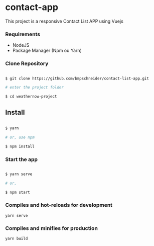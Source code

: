 # contact-app

This project is a responsive Contact List APP using Vuejs

### Requirements

- NodeJS
- Package Manager (Npm ou Yarn)

### Clone Repository

```bash

$ git clone https://github.com/bmpschneider/contact-list-app.git

# enter the project folder

$ cd weathernow-project

```

## Install

```bash

$ yarn

# or, use npm

$ npm install

```

### Start the app

```bash

$ yarn serve

# or,

$ npm start

```

### Compiles and hot-reloads for development

```
yarn serve
```

### Compiles and minifies for production

```
yarn build
```
